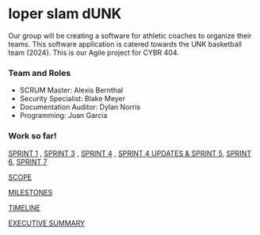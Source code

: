 # loper slam dUNK
Our group will be creating a software for athletic coaches to organize their teams. This software application is catered towards the UNK basketball team (2024). This is our Agile project for CYBR 404. 

### Team and Roles
- SCRUM Master: Alexis Bernthal
- Security Specialist: Blake Meyer
- Documentation Auditor: Dylan Norris
- Programming: Juan Garcia

### Work so far!
[SPRINT 1](https://github.com/alexisbernt/loper-slam-dUNK/blob/059cdbffd079b85cec7e9e391144c254c888d310/Documentation/Week%201/Outline3-27.jpeg) , [SPRINT 3](https://github.com/alexisbernt/loper-slam-dUNK/blob/e99b32b8f2c491329bee7d883069745d493487b2/Documentation/Week%202/ThirdIteration.jpg) , [SPRINT 4](https://github.com/alexisbernt/loper-slam-dUNK/blob/a8bd44ef1190230592525a8834d6ef7a0a7a1aae/Documentation/Week%202/Sprint4.HEIC) , [SPRINT 4 UPDATES & SPRINT 5](https://github.com/alexisbernt/loper-slam-dUNK/blob/74d5414de3829a2123aa2d9584421141da899e79/Documentation/Week%202/FourthIteration.png), [SPRINT 6](), [SPRINT 7](https://github.com/alexisbernt/loper-slam-dUNK/blob/7d59257138db32e21e6b42ba04bd5793a265d1df/Documentation/Week%203/IterationSeven.jpg)

[SCOPE](https://github.com/alexisbernt/loper-slam-dUNK/blob/906a9aafb52e05362f1690cd5bad9c498808643c/Documentation/Week%201/4.2.md)

[MILESTONES](https://github.com/alexisbernt/loper-slam-dUNK/blob/906a9aafb52e05362f1690cd5bad9c498808643c/Documentation/Week%201/4.2.md)

[TIMELINE](https://github.com/alexisbernt/loper-slam-dUNK/blob/906a9aafb52e05362f1690cd5bad9c498808643c/Documentation/Week%201/Agile%20Timeline.jpeg)

[EXECUTIVE SUMMARY](https://github.com/alexisbernt/loper-slam-dUNK/blob/906a9aafb52e05362f1690cd5bad9c498808643c/Documentation/Week%201/4.2.md)
